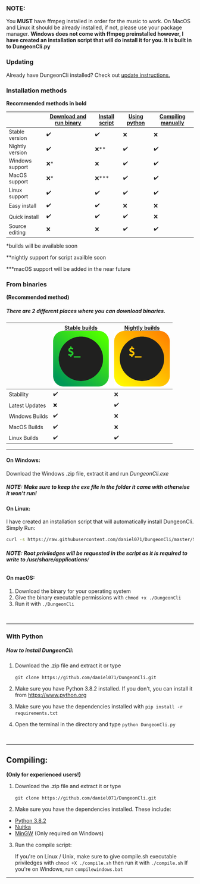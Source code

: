 ### NOTE:
You **MUST** have ffmpeg installed in order for the music to work. On MacOS and Linux it should be already installed, if not, please use your package manager. **Windows does not come with ffmpeg preinstalled however,
I have created an installation script that will do install it for you. It is built in to
DungeonCli.py**

### Updating
Already have DungeonCli installed? Check out [update instructions.](Updating.md)

### Installation methods
**Recommended methods in bold**

|                 | [**Download and run binary**](#from-binaries) | [**Install script**](#on-linux) | [Using python](#with-python) | [Compiling manually](#compiling) |
| --------------- | --------------------------------------------- | ------------------------------- | ---------------------------- | -------------------------------- |
| Stable version  | ✔️                                           | ✔️                              | ❌                           | ❌                              |
| Nightly version | ✔️                                           | ❌**                            | ✔️                           | ✔️                              |
| Windows support | ❌*                                          | ❌                              | ✔️                           | ✔️                              |
| MacOS support   | ❌*                                          | ❌***                           | ✔️                           | ✔️                              |
| Linux support   | ✔️                                           | ✔️                              | ✔️                           | ✔️                              |
| Easy install    | ✔️                                           | ✔️                              | ❌                           | ❌                              |
| Quick install   | ✔️                                           | ✔️                              | ✔️                           | ❌                              |
| Source editing  | ❌                                           | ❌                              | ✔️                           | ✔️                              |

*builds will be available soon

**nightly support for script availble soon

\*\*\*macOS support will be added in the near future

### From binaries
**(Recommended method)**

##### There are 2 different places where you can download binaries.

‎| [Stable builds <br> <img src="https://raw.githubusercontent.com/daniel071/DungeonCli/master/Images/Logos/stableTerminal.png" alt="Logo" width="150"/>](https://github.com/daniel071/DungeonCli/releases)  | [Nightly builds <br> <img src="https://raw.githubusercontent.com/daniel071/DungeonCli/master/Images/Logos/nightlyTerminal.png" alt="Logo" width="150"/>](https://jenkins.pavela.net/blue/organizations/jenkins/DungeonCI/activity) |
|     ---        |      ---     |      ---     |
| Stability      | ✔️           | ❌
| Latest Updates | ❌           | ✔️
| Windows Builds | ✔️           | ❌
| MacOS Builds   | ✔️           | ❌
| Linux Builds   | ✔️           | ✔️

---

#### On Windows:
Download the Windows .zip file, extract it and run *DungeonCli.exe*
##### NOTE: Make sure to keep the exe file in the folder it came with otherwise it won't run!

#### On Linux:
I have created an installation script that will automatically install DungeonCli.
Simply Run:

```bash
curl -s https://raw.githubusercontent.com/daniel071/DungeonCli/master/Scripts/install-linux.sh | sh
```
###### **NOTE: Root priviledges will be requested in the script as it is required to write to /usr/share/applications**/

#### On macOS:
1. Download the binary for your operating system
2. Give the binary executable permissions with `chmod +x ./DungeonCli`
3. Run it with `./DungeonCli`

<br>

---


### With Python

##### How to install DungeonCli:
1. Download the .zip file and extract it or type

	`git clone https://github.com/daniel071/DungeonCli.git`
2. Make sure you have Python 3.8.2 installed. If you don't, you
can install it from https://www.python.org
3. Make sure you have the dependencies installed with `pip install -r requirements.txt`
4. Open the terminal in the directory and type `python DungeonCli.py`

<br>

---


## Compiling:
**(Only for experienced users!)**

1. Download the .zip file and extract it or type

	`git clone https://github.com/daniel071/DungeonCli.git`
2. Make sure you have the dependencies installed. These include:
- [Python 3.8.2](https://www.python.org/downloads/)
- [Nuitka](https://nuitka.net/pages/download.html)
- [MinGW](https://osdn.net/projects/mingw/releases/) (Only required on Windows)
3. Run the compile script:

	If you're on Linux / Unix, make sure to give compile.sh executable
priviledges with `chmod +X ./compile.sh` then run it with `./compile.sh`
If you're on Windows, run `compilewindows.bat`

---
